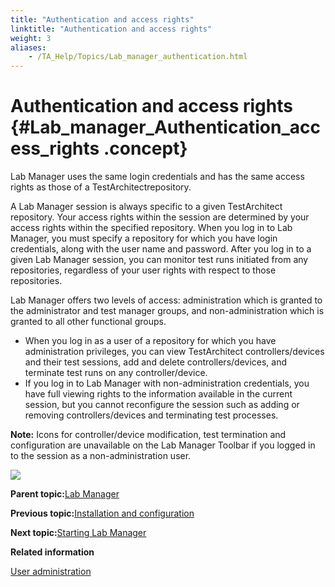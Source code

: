 ```yaml
--- 
title: "Authentication and access rights"
linktitle: "Authentication and access rights"
weight: 3
aliases: 
    - /TA_Help/Topics/Lab_manager_authentication.html
---
```

# Authentication and access rights {#Lab_manager_Authentication_access_rights .concept}

Lab Manager uses the same login credentials and has the same access rights as those of a TestArchitectrepository.

A Lab Manager session is always specific to a given TestArchitect repository. Your access rights within the session are determined by your access rights within the specified repository. When you log in to Lab Manager, you must specify a repository for which you have login credentials, along with the user name and password. After you log in to a given Lab Manager session, you can monitor test runs initiated from any repositories, regardless of your user rights with respect to those repositories.

Lab Manager offers two levels of access: administration which is granted to the administrator and test manager groups, and non-administration which is granted to all other functional groups.

-   When you log in as a user of a repository for which you have administration privileges, you can view TestArchitect controllers/devices and their test sessions, add and delete controllers/devices, and terminate test runs on any controller/device.
-   If you log in to Lab Manager with non-administration credentials, you have full viewing rights to the information available in the current session, but you cannot reconfigure the session such as adding or removing controllers/devices and terminating test processes.

**Note:** Icons for controller/device modification, test termination and configuration are unavailable on the Lab Manager Toolbar if you logged in to the session as a non-administration user.

![](../Images/ug_labmanager01.png)

**Parent topic:**[Lab Manager](../../TA_Help/Topics/Lab_manager.html)

**Previous topic:**[Installation and configuration](../../TA_Help/Topics/Lab_manager_install_configure.html)

**Next topic:**[Starting Lab Manager](../../TA_Help/Topics/Lab_manager_starting.html)

**Related information**  


[User administration](../../TA_Administration/Topics/User_administration.html)

